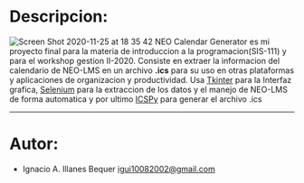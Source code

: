 # <a name="description"></a>Descripcion:
![Screen Shot 2020-11-25 at 18 35 42](https://user-images.githubusercontent.com/22847626/100288629-82e58800-2f4d-11eb-9e05-46759cce2061.png)
NEO Calendar Generator es mi proyecto final para la materia de introduccion a la programacion(SIS-111) y para el workshop gestion II-2020.
Consiste en extraer la informacion del calendario de NEO-LMS en un archivo **.ics** para su uso en otras plataformas y aplicaciones de organizacion y productividad.
Usa [Tkinter](https://docs.python.org/3/library/tk.html) para la Interfaz grafica, [Selenium](https://selenium-python.readthedocs.io/) para la extraccion de los datos y el manejo de NEO-LMS de forma automatica y por ultimo [ICSPy](https://icspy.readthedocs.io/en/stable/) para generar el archivo .ics

<hr>

# <a name="team-members"></a>Autor:
* Ignacio A. Illanes Bequer <igui10082002@gmail.com>
